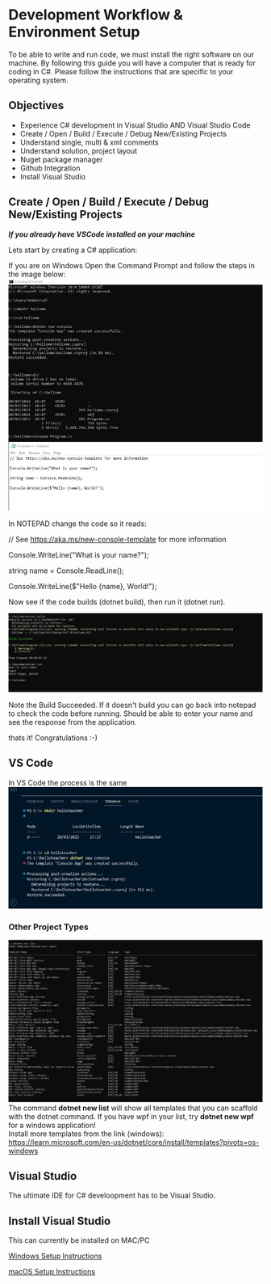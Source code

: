 # Development Workflow & Environment Setup

To be able to write and run code, we must install the right software on our machine. By following this guide you will have a computer that is ready for coding in C#. Please follow the instructions that are specific to your operating system.

## Objectives

- Experience C# development in Visual Studio AND Visual Studio Code
- Create / Open / Build / Execute / Debug New/Existing Projects
- Understand single, multi & xml comments
- Understand solution, project layout
- Nuget package manager
- Github Integration
- Install Visual Studio 



## Create / Open / Build / Execute / Debug New/Existing Projects

***If you already have VSCode installed on your machine***

Lets start by creating a C# application:

If you are on Windows Open the Command Prompt and follow the steps in the image below:
![](./images/dotnet_new.JPG)

In NOTEPAD change the code so it reads:

// See https://aka.ms/new-console-template for more information

Console.WriteLine("What is your name?");

string name = Console.ReadLine();

Console.WriteLine($"Hello {name}, World!");


Now see if the code builds (dotnet build), then run it (dotnet run).

![](./images/dotnet_run.JPG)

Note the Build Succeeded.  If it doesn't build you can go back into notepad to check the code before running.  Should be able to enter your name and see
the response from the application.

thats it! Congratulations :-)


## VS Code
In VS Code the process is the same
![](./images/vscode_dotnet_new.JPG)



### Other Project Types
![](./images/dotnet_new_list.JPG)
The command **dotnet new list** will show all templates that you can scaffold with the dotnet command.  If you have wpf in your list, try **dotnet new wpf** for a windows application!  
Install more templates from the link (windows):
https://learn.microsoft.com/en-us/dotnet/core/install/templates?pivots=os-windows




## Visual Studio
The ultimate IDE for C# develoopment has to be Visual Studio.  


## Install Visual Studio

This can currently be installed on MAC/PC

[Windows Setup Instructions](windows-setup-instructions.md)

[macOS Setup Instructions](macOS-setup-instructions.md)


